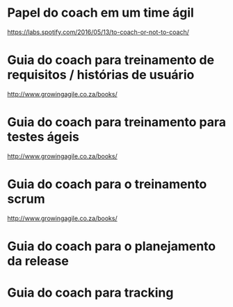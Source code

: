 # Papel do coach em um time ágil 

https://labs.spotify.com/2016/05/13/to-coach-or-not-to-coach/

# Guia do coach para treinamento de requisitos / histórias de usuário

http://www.growingagile.co.za/books/

# Guia do coach para treinamento para testes ágeis

http://www.growingagile.co.za/books/

# Guia do coach para o treinamento scrum

http://www.growingagile.co.za/books/

# Guia do coach para o planejamento da release

# Guia do coach para tracking

